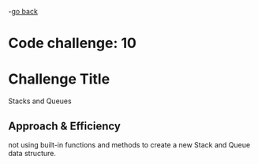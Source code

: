 -[go back](../README.md)
# Code challenge: 10

# Challenge Title
Stacks and Queues

## Approach & Efficiency
not using built-in functions and methods to create a new Stack and Queue data structure.